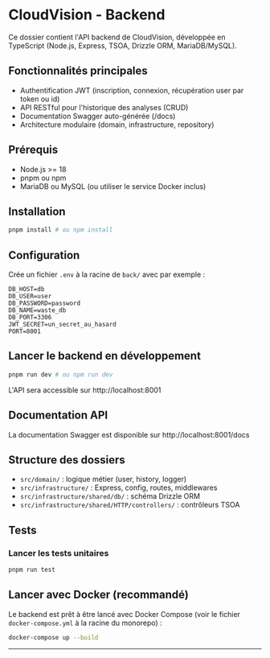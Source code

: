 # CloudVision - Backend

Ce dossier contient l'API backend de CloudVision, développée en TypeScript (Node.js, Express, TSOA, Drizzle ORM, MariaDB/MySQL).

## Fonctionnalités principales
- Authentification JWT (inscription, connexion, récupération user par token ou id)
- API RESTful pour l'historique des analyses (CRUD)
- Documentation Swagger auto-générée (/docs)
- Architecture modulaire (domain, infrastructure, repository)

## Prérequis
- Node.js >= 18
- pnpm ou npm
- MariaDB ou MySQL (ou utiliser le service Docker inclus)

## Installation

```sh
pnpm install # ou npm install
```

## Configuration

Crée un fichier `.env` à la racine de `back/` avec par exemple :
```
DB_HOST=db
DB_USER=user
DB_PASSWORD=password
DB_NAME=waste_db
DB_PORT=3306
JWT_SECRET=un_secret_au_hasard
PORT=8001
```

## Lancer le backend en développement

```sh
pnpm run dev # ou npm run dev
```

L'API sera accessible sur http://localhost:8001

## Documentation API

La documentation Swagger est disponible sur http://localhost:8001/docs

## Structure des dossiers
- `src/domain/` : logique métier (user, history, logger)
- `src/infrastructure/` : Express, config, routes, middlewares
- `src/infrastructure/shared/db/` : schéma Drizzle ORM
- `src/infrastructure/shared/HTTP/controllers/` : contrôleurs TSOA

## Tests

### Lancer les tests unitaires
```sh
pnpm run test
```

## Lancer avec Docker (recommandé)

Le backend est prêt à être lancé avec Docker Compose (voir le fichier `docker-compose.yml` à la racine du monorepo) :

```sh
docker-compose up --build
```

---